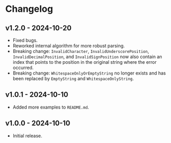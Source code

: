 # Changelog

## v1.2.0 - 2024-10-20

- Fixed bugs.
- Reworked internal algorithm for more robust parsing.
- Breaking change: `InvalidCharacter`, `InvalidUnderscorePosition`, `InvalidDecimalPosition`, and `InvalidSignPosition` now also contain an index that points to the position in the original string where the error occurred.
- Breaking change: `WhitespaceOnlyOrEmptyString` no longer exists and has been replaced by `EmptyString` and `WhitespaceOnlyString`.

## v1.0.1 - 2024-10-10

- Added more examples to `README.md`.

## v1.0.0 - 2024-10-10

- Initial release.
